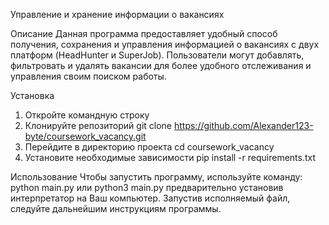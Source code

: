 Управление и хранение информации о вакансиях

Описание
Данная программа предоставляет удобный способ получения, сохранения и управления информацией о вакансиях с двух платформ (HeadHunter и SuperJob). Пользователи могут добавлять, фильтровать и удалять вакансии для более удобного отслеживания и управления своим поиском работы.

Установка
1) Откройте командную строку
2) Клонируйте репозиторий
git clone https://github.com/Alexander123-byte/coursework_vacancy.git
3) Перейдите в директорию проекта
cd coursework_vacancy
4) Установите необходимые зависимости
pip install -r requirements.txt

Использование
Чтобы запустить программу, используйте команду:
python main.py
или
python3 main.py
предварительно установив интерпретатор на Ваш компьютер.
Запустив исполняемый файл, следуйте дальнейшим инструкциям программы. 
